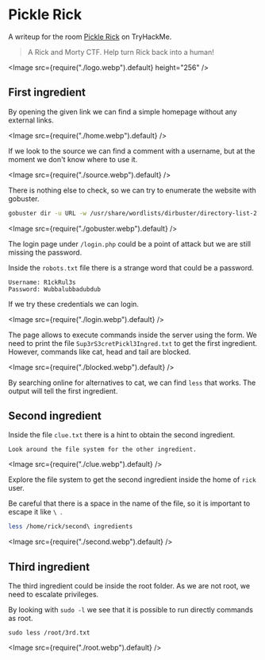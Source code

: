 # Pickle Rick

A writeup for the room [Pickle Rick](https://tryhackme.com/room/picklerick) on TryHackMe.

> A Rick and Morty CTF. Help turn Rick back into a human!

<Image src={require("./logo.webp").default} height="256" />

## First ingredient

By opening the given link we can find a simple homepage without any external links.

<Image src={require("./home.webp").default} />

If we look to the source we can find a comment with a username, but at the moment we don't know where to use it.

<Image src={require("./source.webp").default} />

There is nothing else to check, so we can try to enumerate the website with gobuster.

```bash
gobuster dir -u URL -w /usr/share/wordlists/dirbuster/directory-list-2.3-medium.txt -x php,txt,html,css,js -eq
```

<Image src={require("./gobuster.webp").default} />

The login page under `/login.php` could be a point of attack but we are still missing the password.

Inside the `robots.txt` file there is a strange word that could be a password.

```
Username: R1ckRul3s
Password: Wubbalubbadubdub
```

If we try these credentials we can login.

<Image src={require("./login.webp").default} />

The page allows to execute commands inside the server using the form.
We need to print the file `Sup3rS3cretPickl3Ingred.txt` to get the first ingredient.
However, commands like cat, head and tail are blocked.

<Image src={require("./blocked.webp").default} />

By searching online for alternatives to cat, we can find `less` that works.
The output will tell the first ingredient.

## Second ingredient

Inside the file `clue.txt` there is a hint to obtain the second ingredient.

```
Look around the file system for the other ingredient.
```

<Image src={require("./clue.webp").default} />

Explore the file system to get the second ingredient inside the home of `rick` user.

Be careful that there is a space in the name of the file, so it is important to escape it like `\ `.

```bash
less /home/rick/second\ ingredients
```

<Image src={require("./second.webp").default} />

## Third ingredient

The third ingredient could be inside the root folder. As we are not root, we need to escalate privileges.

By looking with `sudo -l` we see that it is possible to run directly commands as root.

```
sudo less /root/3rd.txt
```

<Image src={require("./root.webp").default} />
